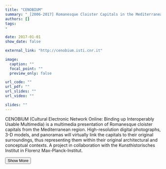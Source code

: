 ```yaml
---
title: "CENOBIUM"
summary: "_[2006-2017] Romanesque Cloister Capitals in the Mediterranean Region_<p class=\"summary\">CENOBIUM (Cultural Electronic Network Online: Binding up Interoperably Usable Multimedia) is a multimedia presentation of Romanesque cloister capitals from the Mediterranean region. High-resolution digital photographs, 3-D models, and panoramas will virtually link the capitals to their original surroundings, thus representing them within their original architectural and conceptual contexts. A project in collaboration with the Kunsthistorisches Institut in Florenz Max-Planck-Institut.</p>"
authors: []
tags: 
- 

date: 2017-01-01
show_date: false

external_link: "http://cenobium.isti.cnr.it"

image:
  caption: ""
  focal_point: ""
  preview_only: false

url_code: ""
url_pdf: ""
url_slides: ""
url_video: ""

slides: ""
---
```

<p>CENOBIUM (Cultural Electronic Network Online: Binding up Interoperably Usable Multimedia) is a multimedia presentation of Romanesque cloister capitals from the Mediterranean region. High-resolution digital photographs, 3-D models, and panoramas will virtually link the capitals to their original surroundings, thus representing them within their original architectural and conceptual contexts. A project in collaboration with the Kunsthistorisches Institut in Florenz Max-Planck-Institut.</p>
<button onclick="console.log('a')">Show More</button>
